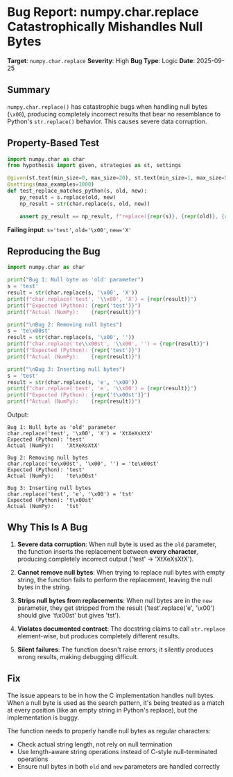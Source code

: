 # Bug Report: numpy.char.replace Catastrophically Mishandles Null Bytes

**Target**: `numpy.char.replace`
**Severity**: High
**Bug Type**: Logic
**Date**: 2025-09-25

## Summary

`numpy.char.replace()` has catastrophic bugs when handling null bytes (`\x00`), producing completely incorrect results that bear no resemblance to Python's `str.replace()` behavior. This causes severe data corruption.

## Property-Based Test

```python
import numpy.char as char
from hypothesis import given, strategies as st, settings

@given(st.text(min_size=0, max_size=20), st.text(min_size=1, max_size=5), st.text(min_size=0, max_size=5))
@settings(max_examples=1000)
def test_replace_matches_python(s, old, new):
    py_result = s.replace(old, new)
    np_result = str(char.replace(s, old, new))

    assert py_result == np_result, f"replace({repr(s)}, {repr(old)}, {repr(new)}): Python={repr(py_result)}, NumPy={repr(np_result)}"
```

**Failing input**: `s='test'`, `old='\x00'`, `new='X'`

## Reproducing the Bug

```python
import numpy.char as char

print("Bug 1: Null byte as 'old' parameter")
s = 'test'
result = str(char.replace(s, '\x00', 'X'))
print(f"char.replace('test', '\\x00', 'X') = {repr(result)}")
print(f"Expected (Python): {repr('test')}")
print(f"Actual (NumPy):    {repr(result)}")

print("\nBug 2: Removing null bytes")
s = 'te\x00st'
result = str(char.replace(s, '\x00', ''))
print(f"char.replace('te\\x00st', '\\x00', '') = {repr(result)}")
print(f"Expected (Python): {repr('test')}")
print(f"Actual (NumPy):    {repr(result)}")

print("\nBug 3: Inserting null bytes")
s = 'test'
result = str(char.replace(s, 'e', '\x00'))
print(f"char.replace('test', 'e', '\\x00') = {repr(result)}")
print(f"Expected (Python): {repr('t\x00st')}")
print(f"Actual (NumPy):    {repr(result)}")
```

Output:
```
Bug 1: Null byte as 'old' parameter
char.replace('test', '\x00', 'X') = 'XtXeXsXtX'
Expected (Python): 'test'
Actual (NumPy):    'XtXeXsXtX'

Bug 2: Removing null bytes
char.replace('te\x00st', '\x00', '') = 'te\x00st'
Expected (Python): 'test'
Actual (NumPy):    'te\x00st'

Bug 3: Inserting null bytes
char.replace('test', 'e', '\x00') = 'tst'
Expected (Python): 't\x00st'
Actual (NumPy):    'tst'
```

## Why This Is A Bug

1. **Severe data corruption**: When null byte is used as the `old` parameter, the function inserts the replacement between **every character**, producing completely incorrect output ('test' → 'XtXeXsXtX').

2. **Cannot remove null bytes**: When trying to replace null bytes with empty string, the function fails to perform the replacement, leaving the null bytes in the string.

3. **Strips null bytes from replacements**: When null bytes are in the `new` parameter, they get stripped from the result ('test'.replace('e', '\x00') should give 't\x00st' but gives 'tst').

4. **Violates documented contract**: The docstring claims to call `str.replace` element-wise, but produces completely different results.

5. **Silent failures**: The function doesn't raise errors; it silently produces wrong results, making debugging difficult.

## Fix

The issue appears to be in how the C implementation handles null bytes. When a null byte is used as the search pattern, it's being treated as a match at every position (like an empty string in Python's replace), but the implementation is buggy.

The function needs to properly handle null bytes as regular characters:
- Check actual string length, not rely on null termination
- Use length-aware string operations instead of C-style null-terminated operations
- Ensure null bytes in both `old` and `new` parameters are handled correctly